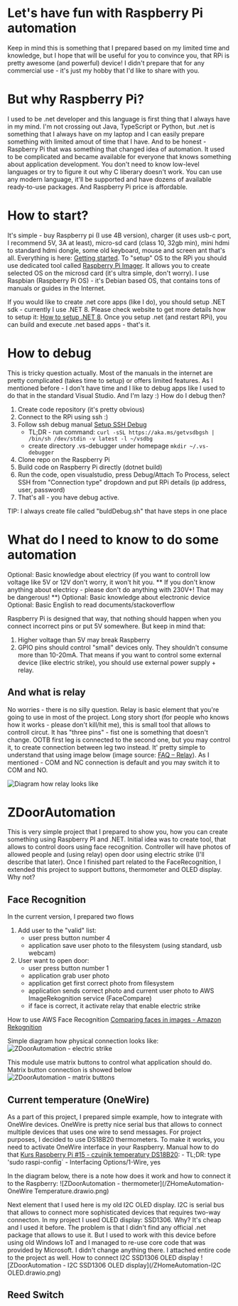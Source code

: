 # Let's have fun with Raspberry Pi automation
Keep in mind this is something that I prepared based on my limited time and knowledge, but I hope that will be useful for you to convince you, that RPi is pretty awesome (and powerful) device!
I didn't prepare that for any commercial use - it's just my hobby that I'd like to share with you.

# But why Raspberry Pi?
I used to be .net developer and this language is first thing that I always have in my mind. I'm not crossing out Java, TypeScript or Python, but .net is something that I always have on my laptop and I can easily prepare something with limited amout of time that I have. And to be honest - Raspberry Pi that was something that changed idea of automation. It used to be complicated and became available for everyone that knows something about application development. You don't need to know low-level languages or try to figure it out why C liberary doesn't work. You can use any modern language, it'll be supported and have dozens of available ready-to-use packages. And Raspberry Pi price is affordable.

# How to start?
It's simple - buy Raspberry pi (I use 4B version), charger (it uses usb-c port, I recommend 5V, 3A at least), micro-sd card (class 10, 32gb min), mini hdmi to standard hdmi dongle, some old keyboard, mouse and screen ant that's all. Everything is here: [Getting started](https://www.raspberrypi.com/documentation/computers/getting-started.html).
To "setup" OS to the RPi you should use dedicated tool called [Raspberry Pi Imager](https://www.raspberrypi.com/documentation/computers/getting-started.html#raspberry-pi-imager). It allows you to create selected OS on the microsd card (it's ultra simple, don't worry). I use Raspbian (Raspberry Pi OS) - it's Debian based OS, that contains tons of manuals or guides in the Internet.

If you would like to create .net core apps (like I do), you should setup .NET sdk - currently I use .NET 8. Please check website to get more details how to setup it: [How to setup .NET 8](https://www.petecodes.co.uk/install-and-use-microsoft-dot-net-8-with-the-raspberry-pi/).
Once you setup .net (and restart RPi), you can build and execute .net based apps - that's it.

# How to debug
This is tricky question actually. Most of the manuals in the internet are pretty complicated (takes time to setup) or offers limited features. As I mentioned before - I don't have time and I like to debug apps like I used to do that in the standard Visual Studio. And I'm lazy :)
How do I debug then?
1. Create code repository (it's pretty obvious)
2. Connect to the RPi using ssh :)
3. Follow ssh debug manual [Setup SSH Debug](https://learn.microsoft.com/en-us/dotnet/iot/debugging?tabs=self-contained&pivots=vscode)
    - TL;DR - run command: 
    `curl -sSL https://aka.ms/getvsdbgsh | /bin/sh /dev/stdin -v latest -l ~/vsdbg`
    - create directory .vs-debugger under homepage 
    `mkdir ~/.vs-debugger`
4. Clone repo on the Raspberry Pi
5. Build code on Raspberry Pi directly (dotnet build)
6. Run the code, open visualstudio, press Debug/Attach To Process, select SSH from "Connection type" dropdown and put RPi details (ip address, user, password)
7. That's all - you have debug active.

TIP: I always create file called "buldDebug.sh" that have steps in one place

# What do I need to know to do some automation
Optional: Basic knowledge about electricy (if you want to controll low voltage like 5V or 12V don't worry, it won't hit you. ** If you don't know anything about electricy - please don't do anything with 230V+! That may be dangerous! **)
Optional: Basic knowledge about electronic device
Optional: Basic English to read documents/stackoverflow

Raspberry Pi is designed that way, that nothing should happen when you connect incorrect pins or put 5V somewhere. But keep in mind that:
1. Higher voltage than 5V may break Raspberry
2. GPIO pins should control "small" devices only. They shouldn't consume more than 10-20mA. That means if you want to control some external device (like electric strike), you should use external power supply + relay.

## And what is relay
No worries - there is no silly question. Relay is basic element that you're going to use in most of the project. Long story short (for people who knows how it works - please don't kill/hit me), this is small tool that allows to controll circut. It has "three pins" - fist one is something that doesn't change. OOTB first leg is connected to the second one, but you may control it, to create connection between leg two instead. It' pretty simple to understand that using image below (image source: [FAQ – Relay](https://www.glomore.co.in/faq-replay/)). As I mentioned - COM and NC connection is default and you may switch it to COM and NO. 

![Diagram how relay looks like](/relay_faq_1.png)


# ZDoorAutomation
This is very simple project that I prepared to show you, how you can create something using Raspberry PI and .NET. Initial idea was to create tool, that allows to control doors using face recognition. Controller will have photos of allowed people and (using relay) open door using electric strike (I'll describe that later). Once I finished part related to the FaceRecognition, I extended this project to support buttons, thermometer and OLED display. Why not?

## Face Recognition
In the current version, I prepared two flows
1. Add user to the "valid" list:
    - user press button number 4
    - application save user photo to the filesystem (using standard, usb webcam)
2. User want to open door:
    - user press button number 1
    - application grab user photo
    - application get first correct photo from filesystem
    - application sends correct photo and current user photo to AWS ImageRekognition service (FaceCompare)
    - if face is correct, it activate relay that enable electric strike

How to use AWS Face Recognition [Comparing faces in images - Amazon Rekognition](https://docs.aws.amazon.com/rekognition/latest/dg/faces-comparefaces.html)

Simple diagram how physical connection looks like:
![ZDoorAutomation - electric strike](/ZHomeAutomation-ElectricStrike.drawio.png)

This module use matrix buttons to control what application should do. Matrix button connection is showed below
![ZDoorAutomation - matrix buttons](/ZHomeAutomation-MatrixButtons.drawio.png)

## Current temperature (OneWire)
As a part of this project, I prepared simple example, how to integrate with OneWire devices. OneWire is pretty nice serial bus that allows to connect multiple devices that uses one wire to send messages. For project purposes, I decided to use DS18B20 thermometers.
To make it works, you need to activate OneWire interface in your Raspberry. Manual how to do that [Kurs Raspberry Pi #15 - czujnik temperatury DS18B20](https://forbot.pl/blog/kurs-raspberry-pi-czujnik-temperatury-ds18b20-id26430):
    - TL;DR: type 'sudo raspi-config`
    - Interfacing Options/1-Wire, yes

In the diagram below, there is a note how does it work and how to connect it to the Raspberry:
![ZDoorAutomation - thermometer](/ZHomeAutomation-OneWire Temperature.drawio.png)

Next element that I used here is my old I2C OLED display. I2C is serial bus that allows to connect more sophisticated devices that requires two-way connecton. In my project I used OLED display: SSD1306. Why? It's cheap and I used it before. The problem is that I didn't find any official .net package that allows to use it. But I used to work with this device before using old Windows IoT and I managed to re-use core code that was provided by Microsoft. I didn't change anything there. I attached entire code to the project as well.
How to connect I2C SSD1306 OLED display
![ZDoorAutomation - I2C SSD1306 OLED display](/ZHomeAutomation-I2C OLED.drawio.png)

## Reed Switch


